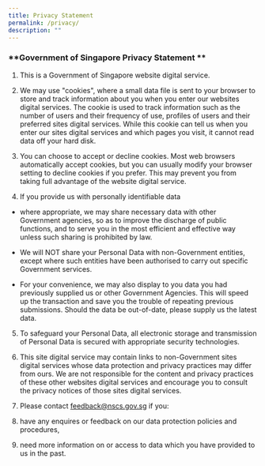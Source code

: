 ```yaml
---
title: Privacy Statement
permalink: /privacy/
description: ""
---
```



### **Government of Singapore Privacy Statement **

1. This is a Government of Singapore website digital service.

2. We may use "cookies", where a small data file is sent to your browser to store and track information about you when you enter our websites digital services. The cookie is used to track information such as the number of users and their frequency of use, profiles of users and their preferred sites digital services. While this cookie can tell us when you enter our sites digital services and which pages you visit, it cannot read data off your hard disk.
 
3. You can choose to accept or decline cookies. Most web browsers automatically accept cookies, but you can usually modify your browser setting to decline cookies if you prefer. This may prevent you from taking full advantage of the website digital service.

4. If you provide us with personally identifiable data
 
* where appropriate, we may share necessary data with other Government agencies, so as to improve the discharge of public functions, and to serve you in the most efficient and effective way unless such sharing is prohibited by law.

* We will NOT share your Personal Data with non-Government entities, except where such entities have been authorised to carry out specific Government services.

* For your convenience, we may also display to you data you had previously supplied us or other Government Agencies. This will speed up the transaction and save you the trouble of repeating previous submissions. Should the data be out-of-date, please supply us the latest data.
 
5. To safeguard your Personal Data, all electronic storage and transmission of Personal Data is secured with appropriate security technologies.
 
6. This site digital service may contain links to non-Government sites digital services whose data protection and privacy practices may differ from ours. We are not responsible for the content and privacy practices of these other websites digital services and encourage you to consult the privacy notices of those sites digital services.
 
7. Please contact feedback@nscs.gov.sg  if you:
 
8. have any enquires or feedback on our data protection policies and procedures,
 
9. need more information on or access to data which you have provided to us in the past.